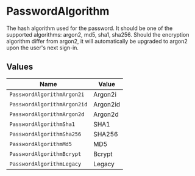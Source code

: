 # PasswordAlgorithm

The hash algorithm used for the password. It should be one of the supported algorithms: argon2, md5, sha1, sha256. Should the encryption algorithm differ from argon2, it will automatically be upgraded to argon2 upon the user's next sign-in.


## Values

| Name                        | Value                       |
| --------------------------- | --------------------------- |
| `PasswordAlgorithmArgon2i`  | Argon2i                     |
| `PasswordAlgorithmArgon2id` | Argon2id                    |
| `PasswordAlgorithmArgon2d`  | Argon2d                     |
| `PasswordAlgorithmSha1`     | SHA1                        |
| `PasswordAlgorithmSha256`   | SHA256                      |
| `PasswordAlgorithmMd5`      | MD5                         |
| `PasswordAlgorithmBcrypt`   | Bcrypt                      |
| `PasswordAlgorithmLegacy`   | Legacy                      |